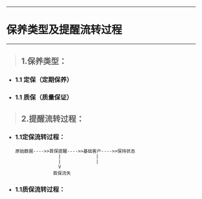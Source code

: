 
---

# 保养类型及提醒流转过程

---

> ## 1.保养类型：

* ### 1.1 定保（定期保养）
* ### 1.1 质保（质量保证）

> ## 2.提醒流转过程：

* ### 1.1定保流转过程：

  ```
  原始数据---->>首保提醒---->>基础客户---->>保持状态
                  |             |
                  |             |
                  V
                首保流失
  ```

* ### 1.1质保流转过程：



